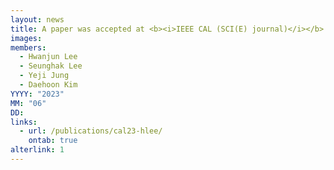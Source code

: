 ```yaml
---
layout: news
title: A paper was accepted at <b><i>IEEE CAL (SCI(E) journal)</i></b>.
images:
members:
  - Hwanjun Lee
  - Seunghak Lee
  - Yeji Jung
  - Daehoon Kim
YYYY: "2023"
MM: "06"
DD: 
links:
  - url: /publications/cal23-hlee/
    ontab: true
alterlink: 1
---
```


